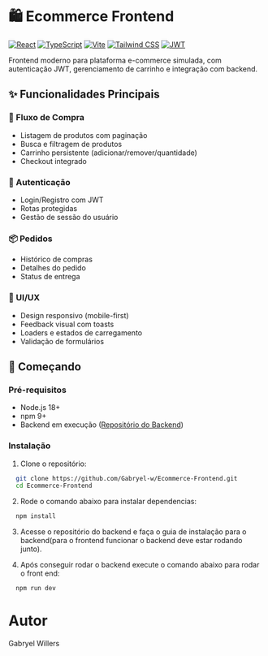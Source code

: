 # 🛍️ Ecommerce Frontend

[![React](https://img.shields.io/badge/React-18.2-%2361DAFB?logo=react)](https://reactjs.org/)
[![TypeScript](https://img.shields.io/badge/TypeScript-5.0-%23007ACC?logo=typescript)](https://www.typescriptlang.org/)
[![Vite](https://img.shields.io/badge/Vite-4.4-%23646CFF?logo=vite)](https://vitejs.dev/)
[![Tailwind CSS](https://img.shields.io/badge/Tailwind_CSS-3.3-%2338B2AC?logo=tailwind-css)](https://tailwindcss.com/)
[![JWT](https://img.shields.io/badge/JWT-Authentication-%23000000?logo=json-web-tokens)](https://jwt.io/)

Frontend moderno para plataforma e-commerce simulada, com autenticação JWT, gerenciamento de carrinho e integração com backend.


## ✨ Funcionalidades Principais

### 🛒 Fluxo de Compra
- Listagem de produtos com paginação
- Busca e filtragem de produtos
- Carrinho persistente (adicionar/remover/quantidade)
- Checkout integrado

### 🔐 Autenticação
- Login/Registro com JWT
- Rotas protegidas
- Gestão de sessão do usuário

### 📦 Pedidos
- Histórico de compras
- Detalhes do pedido
- Status de entrega

### 🎨 UI/UX
- Design responsivo (mobile-first)
- Feedback visual com toasts
- Loaders e estados de carregamento
- Validação de formulários

## 🚀 Começando

### Pré-requisitos
- Node.js 18+
- npm 9+
- Backend em execução ([Repositório do Backend](https://github.com/Gabryel-w/Ecommerce-Backend))

### Instalação

1. Clone o repositório:
```bash
  git clone https://github.com/Gabryel-w/Ecommerce-Frontend.git
  cd Ecommerce-Frontend
```
2. Rode o comando abaixo para instalar dependencias:

```bash
  npm install
```
3. Acesse o repositório do backend e faça o guia de instalação para o backend(para o frontend funcionar o backend deve estar rodando junto).

4. Após conseguir rodar o backend execute o comando abaixo para rodar o front end:

```bash
  npm run dev
```

# Autor

Gabryel Willers